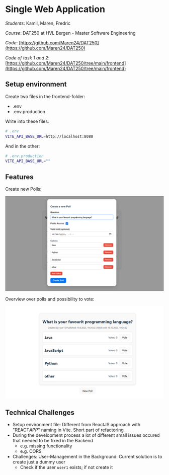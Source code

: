 # Single Web Application

_Students_: Kamil, Maren, Fredric

_Course_: DAT250 at HVL Bergen - Master Software Engineering

_Code_: [https://github.com/Maren24/DAT250](https://github.com/Maren24/DAT250)

_Code of task 1 and 2_: [https://github.com/Maren24/DAT250/tree/main/frontend](https://github.com/Maren24/DAT250/tree/main/frontend)

## Setup environment

Create two files in the frontend-folder:

- .env
- .env.production

Write into these files:

```bash
# .env
VITE_API_BASE_URL=http://localhost:8080
```

And in the other:

```bash
# .env.production
VITE_API_BASE_URL=""
```

## Features

Create new Polls:

![img.png](img/Poll_Creation_Frontend.png)

Overview over polls and possibility to vote:

![img.png](img/Poll_Overview_Frontend.png)

## Technical Challenges

- Setup environment file: Different from ReactJS approach with "REACT*APP*" naming in Vite. Short part of refactoring
- During the development process a lot of different small issues occured that needed to be fixed in the Backend
  - e.g. missing functionality
  - e.g. CORS
- Challenges: User-Management in the Background: Current solution is to create just a dummy user
  - Check if the user `user1` exists; if not create it
